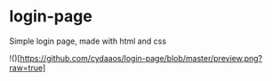 # login-page
Simple login page, made with html and css

!()[https://github.com/cydaaos/login-page/blob/master/preview.png?raw=true]
